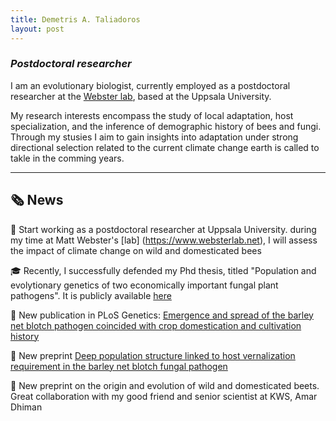 ```yaml
---
title: Demetris A. Taliadoros
layout: post
---
```

### *Postdoctoral researcher*

I am an evolutionary biologist, currently employed as a postdoctoral researcher at the [Webster lab](https://www.websterlab.net), based at the Uppsala University.

My research interests encompass the study of local adaptation, host specialization, and the inference of demographic history of bees and fungi. Through my stusies I aim to gain insights into adaptation under strong directional selection related to the current climate change earth is called to takle in the comming years.


------------------------------------------------------------------------------------------------------

## &#128478; News

&#128226; Start working as a postdoctoral researcher at Uppsala University. during my time at Matt Webster's [lab] (https://www.websterlab.net), I will assess the impact of climate change on wild and domesticated bees

&#127891; Recently, I successfully defended my Phd thesis, titled "Population and evolytionary genetics of two economically important fungal plant pathogens". It is publicly available [here](https://pure.mpg.de/rest/items/item_3573746_1/component/file_3573747/content)

&#128214; New publication in PLoS Genetics: [Emergence and spread of the barley net blotch pathogen coincided with crop domestication and cultivation history](https://journals.plos.org/plosgenetics/article?id=10.1371/journal.pgen.1010884)

&#128209; New preprint [Deep population structure linked to host vernalization requirement in the barley net blotch fungal pathogen](https://www.biorxiv.org/content/10.1101/2023.12.20.572564v1) 

&#128209; New preprint on the origin and evolution of wild and domesticated beets. Great collaboration with my good friend and senior scientist at KWS, Amar Dhiman
